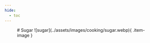 ```yaml
---
hide:
  - toc
---
```

<figure markdown="1">
# Sugar
![sugar](../assets/images/cooking/sugar.webp){ .item-image }

</figure>